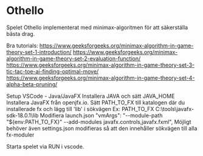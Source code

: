 # Othello
Spelet Othello implementerat med minimax-algoritmen för att säkerställa bästa drag.

Bra tutorials:
https://www.geeksforgeeks.org/minimax-algorithm-in-game-theory-set-1-introduction/
https://www.geeksforgeeks.org/minimax-algorithm-in-game-theory-set-2-evaluation-function/
https://www.geeksforgeeks.org/minimax-algorithm-in-game-theory-set-3-tic-tac-toe-ai-finding-optimal-move/
https://www.geeksforgeeks.org/minimax-algorithm-in-game-theory-set-4-alpha-beta-pruning/

Setup VSCode - Java/JavaFX
Installera JAVA och sätt JAVA_HOME
Installera JavaFX från openjfx.io. Sätt PATH_TO_FX till katalogen där du installerade fx och lägg till 'lib' i sökvägen
Ex: PATH_TO_FX  C:\tools\javafx-sdk-18.0.1\lib
Modifiera launch.json  "vmArgs": "--module-path \"${env:PATH_TO_FX}\" --add-modules javafx.controls,javafx.fxml",
Möjligt behöver även settings.json modifieras så att den innehåller sökvägen till alla fx-moduler

Starta spelet via RUN i vscode.
